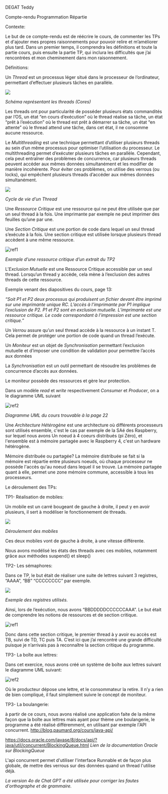 ﻿DEGAT Teddy

Compte-rendu
Programmation Répartie

Contexte:

Le but de ce compte-rendu est de réécrire le cours, de commenter les TPs et d'ajouter mes propres raisonnements pour pouvoir relire et m’améliorer plus tard. Dans un premier temps, il comprendra les définitions et toute la partie cours, puis ensuite la partie TP, qui inclura les difficultés que j’ai rencontrées et mon cheminement dans mon raisonnement.


Définitions:

Un *Thread* est un processus léger situé dans le processeur de l’ordinateur, permettant d’effectuer plusieurs tâches en parallèle.


![](img1.jpeg)

*Schéma représentant les threads (Cores)*

Les threads ont pour particularité de posséder plusieurs états commandités par l’OS, un état “en cours d’exécution” où le thread réalise sa tâche, un état “prêt à l’exécution” où le thread est prêt à démarrer sa tâche, un état “en attente” où le thread attend une tâche, dans cet état, il ne consomme aucune ressource.

Le *Multithreading* est une technique permettant d’utiliser plusieurs threads au sein d’un même processus pour optimiser l’utilisation du processeur. Le multithreading permet d’exécuter plusieurs tâches en parallèle. Cependant, cela peut entraîner des problèmes de concurrence, car plusieurs threads peuvent accéder aux mêmes données simultanément et les modifier de manière incohérente. Pour éviter ces problèmes, on utilise des verrous (ou locks), qui empêchent plusieurs threads d’accéder aux mêmes données simultanément.






![](img2.jpeg)

*Cycle de vie d’un Thread*

Une *Ressource Critique* est une ressource qui ne peut être utilisée que par un seul thread à la fois. Une imprimante par exemple ne peut imprimer des feuilles qu’une par une.

Une *Section Critique* est une portion de code dans lequel un seul thread s’exécute à la fois. Une section critique est utilisée lorsque plusieurs thread accèdent à une même ressource.

![ref1]

*Exemple d’une ressource critique d’un extrait du TP2*

L’*Exclusion Mutuelle* est une Ressource Critique accessible par un seul thread. Lorsqu’un thread y accède, cela mène à l’exclusion des autres threads de cette ressource.

Exemple venant des diapositives du cours, page 13:

*“Soit P1 et P2 deux processus qui produisent un fichier devant être imprimé sur une imprimante unique RC. L’accès à l’imprimante par P1 implique l’exclusion de P2. P1 et P2 sont en exclusion mutuelle. L’imprimante est une ressource critique. Le code correspondant à l’impression est une section critique.”*

Un *Verrou* assure qu’un seul thread accède à la ressource à un instant T. Cela permet de protéger une portion de code quand un thread l’exécute.

Un *Moniteur* est un objet de *Synchronisation* permettant l’exclusion mutuelle et d’imposer une condition de validation pour permettre l’accès aux données

La *Synchronisation* est un outil permettant de résoudre les problèmes de concurrence d’accès aux données.

Le moniteur possède des ressources et gère leur protection.

Dans un modèle *read* et *write* respectivement *Consumer* et *Producer*, on a le diagramme UML suivant

![ref2]

*Diagramme UML du cours trouvable à la page 22*

Une *Architecture Hétérogène* est une architecture où différents processeurs sont utilisés ensemble, c'est le cas par exemple de la SAé des Raspberry, sur lequel nous avons Un noeud à 4 coeurs distribués (pi Zéro), et l'ensemble est à mémoire partagée avec le Raspberry 4, c'est un hardware hétérogène.

Mémoire distribuée ou partagée? La mémoire distribuée se fait si la mémoire est répartie entre plusieurs noeuds, où chaque processeur ne possède l'accès qu'au noeud dans lequel il se trouve. La mémoire partagée quant à elle, permet une zone mémoire commune, accessible à tous les processeurs.


Le déroulement des TPs:

TP1- Réalisation de mobiles:

Un mobile est un carré bougeant de gauche à droite, il peut y en avoir plusieurs, il sert à modéliser le fonctionnement de threads.

![](img5.jpeg)

*Déroulement des mobiles*

Ces deux mobiles vont de gauche à droite, à une vitesse différente.

Nous avons modélisé les états des threads avec ces mobiles, notamment grâce aux méthodes suspend() et sleep()

TP2- Les sémaphores:

Dans ce TP, le but était de réaliser une suite de lettres suivant 3 registres, “AAAA”, “BB” “CCCCCCCC” par exemple.

![](img6.png)

*Exemple des registres utilisés.*

Ainsi, lors de l’exécution, nous avons “BBDDDDDCCCCCCAAA”. Le but était de comprendre les notions de ressources et de section critique.

![ref1]

Donc dans cette section critique, le premier thread à y avoir eu accès est TB, suivi de TD, TC puis TA. C’est ici que j’ai rencontré une grande difficulté puisque je n’arrivais pas à reconnaître la section critique du programme.

TP3- La boîte aux lettres:

Dans cet exercice, nous avons créé un système de boîte aux lettres suivant le diagramme UML suivant:

![ref2]

Où le producteur dépose une lettre, et le consommateur la retire. Il n’y a rien de bien compliqué, il faut simplement suivre le concept de moniteur.

[ref1]: img3.jpeg
[ref2]: img4.png


TP3- La boulangerie:

à partir de ce cours, nous avons réalisé une application faite de la même façon que la boîte aux lettres mais ayant pour thème une boulangerie, le programme a été réalisé différemment, en utilisant par exemple l'API concurrent.
http://blog.paumard.org/cours/java-api/

https://docs.oracle.com/javase/8/docs/api/?java/util/concurrent/BlockingQueue.html
*Lien de la documentation Oracle sur BlockingQueue*

L'api concurrent permet d'utiliser l'interface Runnable et de façon plus globale, de mettre des verrous sur des données quand un thread l'utilise déjà.




*La version 4o de Chat GPT a été utilisée pour corriger les fautes d'orthographe et de grammaire.*